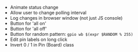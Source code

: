 * Animate status change
* Allow user to change polling interval
* Log changes in browser window (not just JS console)
* Button for 'all on'
* Button for 'all off'
* Button for random pattern: `gpio wb $(expr $RANDOM % 255)`
* Edit pin labels on long click
* Invert 0 / 1 in Pin (Board) class

